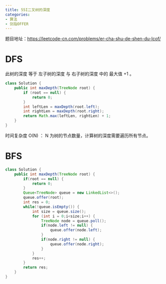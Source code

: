 ```yaml
---
title: 55I二叉树的深度
categories: 
- 算法
- 剑指OFFER
---
```


题目地址：https://leetcode-cn.com/problems/er-cha-shu-de-shen-du-lcof/

# DFS

此树的深度 等于 左子树的深度 与 右子树的深度 中的 最大值 +1 。

```java
class Solution {
    public int maxDepth(TreeNode root) {
        if (root == null) {
            return 0;
        }
        int leftLen = maxDepth(root.left);
        int rightLen = maxDepth(root.right);
        return Math.max(leftLen, rightLen) + 1;
    }
}
```

时间复杂度 O(N) ： N 为树的节点数量，计算树的深度需要遍历所有节点。

# BFS

```java
class Solution {
    public int maxDepth(TreeNode root) {
        if(root == null) {
            return 0;
        }
        Queue<TreeNode> queue = new LinkedList<>();
        queue.offer(root);
        int res = 0;
        while(!queue.isEmpty()) {
            int size = queue.size();
            for (int i = 0;i<size;i++) {
                TreeNode node = queue.poll();
                if(node.left != null) {
                    queue.offer(node.left);
                }
                if(node.right != null) {
                    queue.offer(node.right);
                }
            }
            res++;
        }
        return res;
    }
}
```